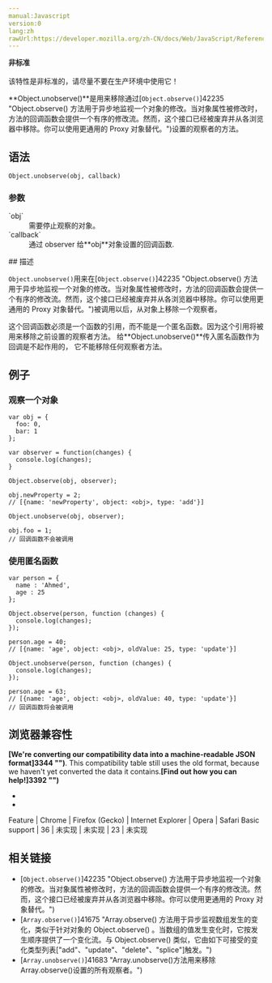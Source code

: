 ```yaml
---
manual:Javascript
version:0
lang:zh
rawUrl:https://developer.mozilla.org/zh-CN/docs/Web/JavaScript/Reference/Global_Objects/Object/unobserve
---
```






**非标准**<br></br>该特性是非标准的，请尽量不要在生产环境中使用它！





**Object.unobserve()**是用来移除通过[`Object.observe()`]42235 "Object.observe() 方法用于异步地监视一个对象的修改。当对象属性被修改时，方法的回调函数会提供一个有序的修改流。然而，这个接口已经被废弃并从各浏览器中移除。你可以使用更通用的 Proxy 对象替代。")设置的观察者的方法。


## 语法<a name="语法"></a>

```
Object.unobserve(obj, callback)
```

### 参数<a name="参数"></a>
<dl><dt id=''>`obj`</dt><dd>需要停止观察的对象。</dd><dt id=''>`callback`</dt><dd>通过 observer 给**obj**对象设置的回调函数.</dd></dl>
## 描述<a name="描述"></a>


`Object.unobserve()`用来在[`Object.observe()`]42235 "Object.observe() 方法用于异步地监视一个对象的修改。当对象属性被修改时，方法的回调函数会提供一个有序的修改流。然而，这个接口已经被废弃并从各浏览器中移除。你可以使用更通用的 Proxy 对象替代。")被调用以后，从对象上移除一个观察者。



这个回调函数必须是一个函数的引用，而不能是一个匿名函数。因为这个引用将被用来移除之前设置的观察者方法。 给**Object.unobserve()**传入匿名函数作为回调是不起作用的， 它不能移除任何观察者方法。


## 例子<a name="例子"></a>

### 观察一个对象<a name="观察一个对象"></a>

```
var obj = {
  foo: 0,
  bar: 1
};

var observer = function(changes) {
  console.log(changes);
}

Object.observe(obj, observer);
​
obj.newProperty = 2;
// [{name: 'newProperty', object: <obj>, type: 'add'}]

Object.unobserve(obj, observer);

obj.foo = 1;
// 回调函数不会被调用
```

### 使用匿名函数<a name="使用匿名函数"></a>

```
var person = {
  name : 'Ahmed',
  age : 25
};

Object.observe(person, function (changes) {
  console.log(changes);
});

person.age = 40; 
// [{name: 'age', object: <obj>, oldValue: 25, type: 'update'}]

Object.unobserve(person, function (changes) {
  console.log(changes);
});

person.age = 63;
// [{name: 'age', object: <obj>, oldValue: 40, type: 'update'}]
// 回调函数将会被调用
```

## 浏览器兼容性<a name="浏览器兼容性"></a>


**[We&#39;re converting our compatibility data into a machine-readable JSON format]3344 "")**. This compatibility table still uses the old format, because we haven&#39;t yet converted the data it contains.**[Find out how you can help!]3392 "")**


* 
* 

Feature | Chrome | Firefox (Gecko) | Internet Explorer | Opera | Safari 
Basic support | 36 | 未实现 | 未实现 | 23 | 未实现 





## 相关链接<a name="相关链接"></a>

* [`Object.observe()`]42235 "Object.observe() 方法用于异步地监视一个对象的修改。当对象属性被修改时，方法的回调函数会提供一个有序的修改流。然而，这个接口已经被废弃并从各浏览器中移除。你可以使用更通用的 Proxy 对象替代。")<i></i>
* [`Array.observe()`]41675 "Array.observe() 方法用于异步监视数组发生的变化，类似于针对对象的 Object.observe() 。当数组的值发生变化时，它按发生顺序提供了一个变化流。与 Object.observe() 类似，它由如下可接受的变化类型列表["add"、"update"、"delete"、"splice"]触发。")<i></i>
* [`Array.unobserve()`]41683 "Array.unobserve()方法用来移除Array.observe()设置的所有观察者。")<i></i>



